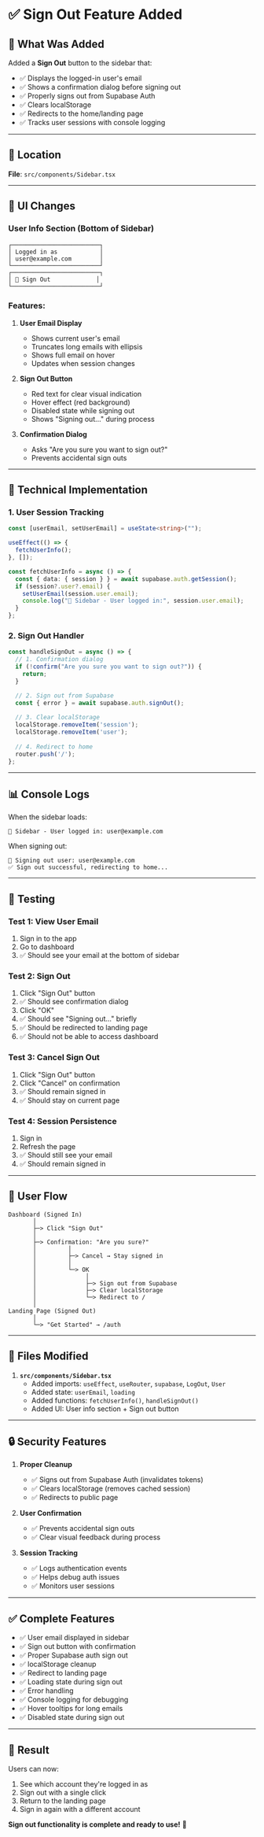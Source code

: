# ✅ Sign Out Feature Added

## 🔐 What Was Added

Added a **Sign Out** button to the sidebar that:
- ✅ Displays the logged-in user's email
- ✅ Shows a confirmation dialog before signing out
- ✅ Properly signs out from Supabase Auth
- ✅ Clears localStorage
- ✅ Redirects to the home/landing page
- ✅ Tracks user sessions with console logging

---

## 📍 Location

**File**: `src/components/Sidebar.tsx`

---

## 🎨 UI Changes

### User Info Section (Bottom of Sidebar)
```
┌─────────────────────────┐
│ Logged in as            │
│ user@example.com        │
└─────────────────────────┘
┌─────────────────────────┐
│ 🚪 Sign Out             │
└─────────────────────────┘
```

### Features:
1. **User Email Display**
   - Shows current user's email
   - Truncates long emails with ellipsis
   - Shows full email on hover
   - Updates when session changes

2. **Sign Out Button**
   - Red text for clear visual indication
   - Hover effect (red background)
   - Disabled state while signing out
   - Shows "Signing out..." during process

3. **Confirmation Dialog**
   - Asks "Are you sure you want to sign out?"
   - Prevents accidental sign outs

---

## 🔧 Technical Implementation

### 1. User Session Tracking
```typescript
const [userEmail, setUserEmail] = useState<string>("");

useEffect(() => {
  fetchUserInfo();
}, []);

const fetchUserInfo = async () => {
  const { data: { session } } = await supabase.auth.getSession();
  if (session?.user?.email) {
    setUserEmail(session.user.email);
    console.log("👤 Sidebar - User logged in:", session.user.email);
  }
};
```

### 2. Sign Out Handler
```typescript
const handleSignOut = async () => {
  // 1. Confirmation dialog
  if (!confirm("Are you sure you want to sign out?")) {
    return;
  }

  // 2. Sign out from Supabase
  const { error } = await supabase.auth.signOut();
  
  // 3. Clear localStorage
  localStorage.removeItem('session');
  localStorage.removeItem('user');
  
  // 4. Redirect to home
  router.push('/');
};
```

---

## 📊 Console Logs

When the sidebar loads:
```
👤 Sidebar - User logged in: user@example.com
```

When signing out:
```
🚪 Signing out user: user@example.com
✅ Sign out successful, redirecting to home...
```

---

## 🧪 Testing

### Test 1: View User Email
1. Sign in to the app
2. Go to dashboard
3. ✅ Should see your email at the bottom of sidebar

### Test 2: Sign Out
1. Click "Sign Out" button
2. ✅ Should see confirmation dialog
3. Click "OK"
4. ✅ Should see "Signing out..." briefly
5. ✅ Should be redirected to landing page
6. ✅ Should not be able to access dashboard

### Test 3: Cancel Sign Out
1. Click "Sign Out" button
2. Click "Cancel" on confirmation
3. ✅ Should remain signed in
4. ✅ Should stay on current page

### Test 4: Session Persistence
1. Sign in
2. Refresh the page
3. ✅ Should still see your email
4. ✅ Should remain signed in

---

## 🎯 User Flow

```
Dashboard (Signed In)
       │
       ├─> Click "Sign Out"
       │
       ├─> Confirmation: "Are you sure?"
       │         │
       │         ├─> Cancel → Stay signed in
       │         │
       │         └─> OK
       │              │
       │              ├─> Sign out from Supabase
       │              ├─> Clear localStorage
       │              └─> Redirect to /
       │
Landing Page (Signed Out)
       │
       └─> "Get Started" → /auth
```

---

## 📝 Files Modified

1. **`src/components/Sidebar.tsx`**
   - Added imports: `useEffect`, `useRouter`, `supabase`, `LogOut`, `User`
   - Added state: `userEmail`, `loading`
   - Added functions: `fetchUserInfo()`, `handleSignOut()`
   - Added UI: User info section + Sign out button

---

## 🔒 Security Features

1. **Proper Cleanup**
   - ✅ Signs out from Supabase Auth (invalidates tokens)
   - ✅ Clears localStorage (removes cached session)
   - ✅ Redirects to public page

2. **User Confirmation**
   - ✅ Prevents accidental sign outs
   - ✅ Clear visual feedback during process

3. **Session Tracking**
   - ✅ Logs authentication events
   - ✅ Helps debug auth issues
   - ✅ Monitors user sessions

---

## ✅ Complete Features

- ✅ User email displayed in sidebar
- ✅ Sign out button with confirmation
- ✅ Proper Supabase auth sign out
- ✅ localStorage cleanup
- ✅ Redirect to landing page
- ✅ Loading state during sign out
- ✅ Error handling
- ✅ Console logging for debugging
- ✅ Hover tooltips for long emails
- ✅ Disabled state during sign out

---

## 🎉 Result

Users can now:
1. See which account they're logged in as
2. Sign out with a single click
3. Return to the landing page
4. Sign in again with a different account

**Sign out functionality is complete and ready to use!** 🚀

